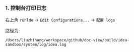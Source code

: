 ### 1. 控制台打印日志

右上角 `runlde` -> `Edit Configurations...` -> `配置 logs`

路径为:

`/Users/liuzhihang/workspace/github/doc-view/build/idea-sandbox/system/log/idea.log`